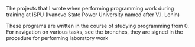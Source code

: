 The projects that I wrote when performing programming work during training at ISPU (Ivanovo State Power University named after V.I. Lenin)

These programs are written in the course of studying programming from 0. For navigation on various tasks, see the brenches, they are signed in the procedure for performing laboratory work
